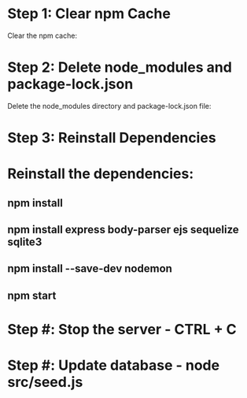 # Step 1: Clear npm Cache
Clear the npm cache:
# Step 2: Delete node_modules and package-lock.json
Delete the node_modules directory and package-lock.json file:
# Step 3: Reinstall Dependencies
# Reinstall the dependencies:
## npm install
## npm install express body-parser ejs sequelize sqlite3
## npm install --save-dev nodemon
## npm start
# Step #: Stop the server - CTRL + C
# Step #: Update database - node src/seed.js
